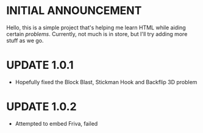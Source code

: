 # INITIAL ANNOUNCEMENT
Hello, this is a simple project that's helping me learn HTML while aiding certain *problems*. Currently, not much is in store, but I'll try adding more stuff as we go.

# UPDATE 1.0.1
- Hopefully fixed the Block Blast, Stickman Hook and Backflip 3D problem

# UPDATE 1.0.2
- Attempted to embed Friva, failed

